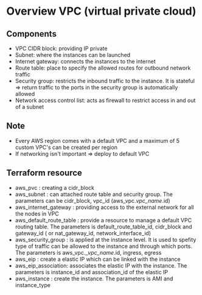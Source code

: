 # Overview VPC (virtual private cloud)

## Components
- VPC CIDR block: providing IP private 
- Subnet: where the instances can be launched
- Internet gateway: connects the instances to the internet
- Route table: place to specify the allowed routes for outbound network traffic
- Security group: restricts the inbound traffic to the instance. It is stateful => return traffic to the ports in the security group is automatically allowed 
- Network access control list: acts as firewall to restrict access in and out of a subnet 

## Note
- Every AWS region comes with a default VPC and a maximum of 5 custom VPC's can be created per region
- If networking isn't important => deploy to default VPC 

## Terraform resource
- aws_pvc : creating a cidr_block
- aws_subnet : can attached route table and security group. The parameters can be cidr_block, vpc_id (aws_vpc._vpc_name_.id) 
- aws_internet_gateway : providing access to the external network for all the nodes in VPC
- aws_default_route_table : provide a resource to manage a default VPC routing table. The parameters is default_route_table_id, cidr_block and gateway_id ( or nat_gateway_id, network_interface_id)
- aws_security_group : is applied at the instance level. It is used to spefity type of traffic can be allowed to the instance and through which ports. The parameters is aws_vpc.__vpc_name_.id, ingress, egress
- aws_eip : create a elastic IP which can be linked with the instance 
- aws_eip_association: associates the elastic IP with the instance. The parameters is instance_id and association_id of the elastic IP
- aws_instance : create the instance. The parameters is AMI and instance_type
